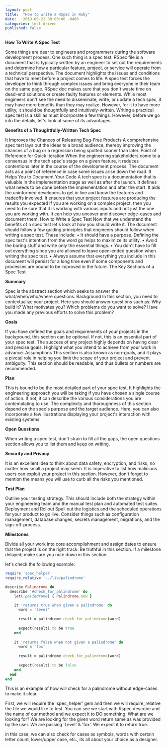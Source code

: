```yaml
---
layout: post
title:  "How to write a RSpec in Ruby"
date:   2019-09-21 08:00:00 -0400
categories: test driven
published: false
---
```


**How To Write A Spec Test**

Some things are dear to engineers and programmers during the software development process. One such thing is a spec test. RSpec file is a document that is typically written by an engineer to set out the requirements and determine how a particular feature, project, or service will operate from a technical perspective. The document highlights the issues and conditions that have to meet before a project comes to life. A spec test forces the developer to think through complex issues and bring everyone in their team on the same page. RSpec doc makes sure that you don't waste time on dead-end solutions or create faulty features or elements. 
While most engineers don't see the need to disseminate, write, or update a tech spec, it may have more benefits than they may realize. However, for it to have more utility, it should be thoughtfully and intuitively-written. Writing a practical spec test is a skill as must incorporate a few things. However, before we go into the details, let's look at some of its advantages.

**Benefits of a Thoughtfully-Written Tech Spec**

It Improves the Chances of Releasing Bug-Free Products
A comprehensive spec test lays out the ideas to a broad audience, thereby improving the chances of a bug or a regression being spotted sooner than later. 
Point of Reference for Quick Iteration
When the engineering stakeholders come to a consensus in the tech spec's stage on a given feature, it reduces contentions later in the course of the development process. The document acts as a point of reference in case some issues arise down the road.
It Helps You to Document Your Code
A tech spec is a documentation that is valuable in the implementation stage as well as after the launch. It defines what needs to be done before the implementation and after the start. It aids the uninformed developers to get in line and know the features and tradeoffs involved. 
It ensures that your project features are producing the results you expected
If you are working on a complex project, then you need to be sure that it is working with various inputs and not just the one you are working with. It can help you uncover and discover edge-cases and document them. 
How to Write a Spec Test
Now that we understand the benefits of a spec test let's look at how you should write it. The document should follow a few guiding principles that engineers should follow when writing a spec test. These include:
•   It should have a purpose. Defining the spec test's intention from the word go helps to maximize its utility. 
•   Avoid the boring stuff and write only the essential things.
•   You don't have to fill out everything since you are allowed to leave open-ended question when writing the spec test. 
•   Always assume that everything you include in this document will persist for a long time even if some components and processes are bound to be improved in the future.
The Key Sections of a Spec Test

**Summary**

Spec is the abstract section which seeks to answer the what/when/who/where questions. 
Background
In this section, you need to contextualize your project. Here you should answer questions such as: Why build it? What motivates you? Which problems do you want to solve? Have you made any previous efforts to solve this problem?

**Goals**

If you have defined the goals and requirements of your projects in the background, this section can be optional. If not, this is an essential part of your spec test. The success of any project highly depends on having clear and precise goals. Highlight what you intend to achieve from your work in advance. 
Assumptions
This section is also known as non-goals, and it plays a pivotal role in helping you limit the scope of your project and prevent ambiguity. This section should be readable, and thus bullets or numbers are recommended.

**Plan**

This is bound to be the most detailed part of your spec test. It highlights the engineering approach you will be taking if you have chosen a single course of action. If not, it can describe the various considerations you are contemplating to use. The complexity and thoroughness of this section depend on the spec's purpose and the target audience. Here, you can also incorporate a few illustrations displaying your project's interaction with existing systems. 

**Open Questions**

When writing a spec test, don't strain to fill all the gaps, the open questions section allows you to list them and keep on writing.

**Security and Privacy**

It is an excellent idea to think about data safety, encryption, and risks, no matter how small a project may seem. It is imperative to list how malicious users can exploit your project in this section. However, don't forget to mention the means you will use to curb all the risks you mentioned. 

**Test Plan**

Outline your testing strategy. This should include both the strategy within your engineering team and the manual test plan and automated test suites. 
Deployment and Rollout
Spell out the logistics and the scheduled operations for your product to go live. Consider things such as configuration management, database changes, secrets management, migrations, and the sign-off-process. 

**Milestones**

Divide all your work into core accomplishment and assign dates to ensure that the project is on the right track. Be truthful in this section. If a milestone delayed; make sure you note down in this section. 

let's check the following example: 

```ruby
require 'spec_helper.'
require_relative '../lib/palindrome'

describe Palindrome do
  describe '#check_for_palindrome' do
    let(:palindrome) { Palindrome.new }

    it 'returns true when given a palindrome' do
      word = 'level'
      
      result = palindrome.check_for_palindrome(word)
      
      expect(result).to be true
    end
    
    it 'returns false when not given a palindrome' do
      word = 'fox'
      
      result = palindrome.check_for_palindrome(word)
      
      expect(result).to be false
    end
  end
end
```

This is an example of how will check for a palindrome without edge-cases to make it clear. 

First, we will require the 'spec_helper' gem and then we will require_relative the file we would like to test. 
You can see we start with Rspec.describe and the name of our method and we expect it to DO something. What are we looking for? We are looking for the given word return same as was provided by the user. 
We are passing 'Level' & 'fox'. We expect it to return true. 

in this case, we can also check for cases as symbols, words with certain letter count, lower/upper case, etc., its all about your choice as a designer.